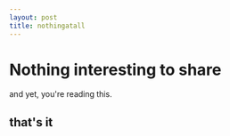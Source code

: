 ```yaml
--- 
layout: post
title: nothingatall
---
```


# Nothing interesting to share

and yet, you're reading this.

## that's it
